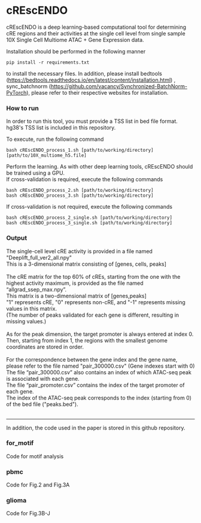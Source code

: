 # cREscENDO

cREscENDO is a deep learning-based computational tool for determining cRE regions and their activities at the single cell level from single sample 10X Single Cell Multiome ATAC + Gene Expression data.

Installation should be performed in the following manner

```
pip install -r requirements.txt
```

to install the necessary files.
In addition, please install bedtools (https://bedtools.readthedocs.io/en/latest/content/installation.html) , sync_batchnorm (https://github.com/vacancy/Synchronized-BatchNorm-PyTorch), please refer to their respective websites for installation.



### How to run

In order to run this tool, you must provide a TSS list in bed file format. hg38's TSS list is included in this repository.

To execute, run the following command
```
bash cREscENDO_process_1.sh [path/to/working/directory] [path/to/10X_multiome_h5.file]
```

Perform the learning. As with other deep learning tools, cREscENDO should be trained using a GPU.<br>
If cross-validation is required, execute the following commands
```
bash cREscENDO_process_2.sh [path/to/working/directory]
bash cREscENDO_process_3.sh [path/to/working/directory]
```
If cross-validation is not required, execute the following commands
```
bash cREscENDO_process_2_single.sh [path/to/working/directory]
bash cREscENDO_process_3_single.sh [path/to/working/directory]
```
### Output

The single-cell level cRE activity is provided in a file named "Deeplift_full_ver2_all.npy"<br>
This is a 3-dimensional matrix consisting of [genes, cells, peaks]<br>
<br>
The cRE matrix for the top 60% of cREs, starting from the one with the highest activity maximum, is provided as the file named “allgrad_ssep_max.npy”.<br>
This matrix is a two-dimensional matrix of [genes,peaks]<br>
"1" represents cRE, "0" represents non-cRE, and "-1" represents missing values in this matrix. <br>
(The number of peaks validated for each gene is different, resulting in missing values.)<br>
<br>
As for the peak dimension, the target promoter is always entered at index 0.<br>
Then, starting from index 1, the regions with the smallest genome coordinates are stored in order.<br>
<br>
For the correspondence between the gene index and the gene name, please refer to the file named "pair_300000.csv" (Gene indexes start with 0)<br>
The file “pair_300000.csv” also contains an index of which ATAC-seq peak is associated with each gene.<br>
The file “pair_promoter.csv” contains the index of the target promoter of each gene.<br>
The index of the ATAC-seq peak corresponds to the index (starting from 0) of the bed file ("peaks.bed").<br>
<br>

-------------------------------
In addition, the code used in the paper is stored in this github repository.

### for_motif
Code for motif analysis

### pbmc
Code for Fig.2 and Fig.3A

### glioma
Code for Fig.3B-J
